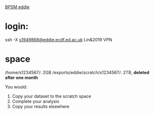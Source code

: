 [BPSM eddie](http://129.215.170.35/07_Using_Eddie.html)

# login:
ssh -X s1949868@eddie.ecdf.ed.ac.uk
Lin&2019
VPN
# space
/home/s1234567/: 2GB
/exports/eddie/scratch/s1234567/: 2TB, **deleted after one month**

You would:
1.  Copy your dataset to the scratch space
2.  Complete your analysis
3.  Copy your results elsewhere
<!--stackedit_data:
eyJoaXN0b3J5IjpbMzAzMTI2ODc2LC0xMzc1MzcxMjM0LC01Mz
c3MzkxNDUsLTEzMjc2ODgyODIsNzAyMDAxMjMwLDM2OTU2MDA1
MF19
-->
